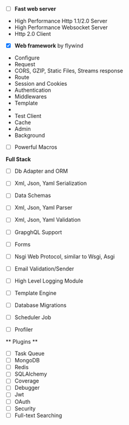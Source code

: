 - [ ] **Fast web server**

- High Performance Http 1.1/2.0 Server
- High Performance Websocket Server
- Http 2.0 Client

- [x] **Web framework** by flywind

- Configure
- Request 
- CORS,  GZIP, Static Files, Streams response
- Route
- Session and Cookies
- Authentication
- Middlewares
- Template
- 
- Test Client
- Cache
- Admin
- Background
- [ ] Powerful Macros

**Full Stack**

- [ ] Db Adapter and ORM
- [ ] Xml, Json, Yaml Serialization 
- [ ] Data Schemas
- [ ] Xml, Json, Yaml Parser
- [ ] Xml, Json, Yaml Validation
- [ ] GrapghQL Support
- [ ] Forms
- [ ] Nsgi Web Protocol, similar to Wsgi, Asgi
- [ ] Email Validation/Sender
- [ ] High Level Logging Module
- [ ] Template Engine
- [ ] Database Migrations
- [ ] Scheduler Job
- [ ] Profiler


** Plugins **
- [ ] Task Queue
- [ ] MongoDB
- [ ] Redis
- [ ] SQLAlchemy
- [ ] Coverage
- [ ] Debugger
- [ ] Jwt
- [ ] OAuth
- [ ] Security
- [ ] Full-text Searching
